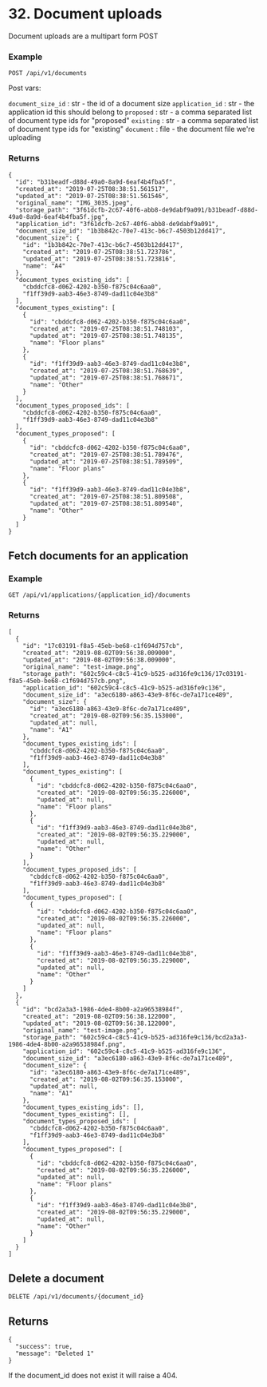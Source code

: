# 32. Document uploads

Document uploads are a multipart form POST

### Example

`POST /api/v1/documents`

Post vars:

`document_size_id` : str - the id of a document size
`application_id` : str - the application id this should belong to
`proposed` : str - a comma separated list of document type ids for "proposed"
`existing` : str - a comma separated list of document type ids for "existing"
`document` : file - the document file we're uploading


### Returns

    {
      "id": "b31beadf-d88d-49a0-8a9d-6eaf4b4fba5f",
      "created_at": "2019-07-25T08:38:51.561517",
      "updated_at": "2019-07-25T08:38:51.561546",
      "original_name": "IMG_3035.jpeg",
      "storage_path": "3f61dcfb-2c67-40f6-abb8-de9dabf9a091/b31beadf-d88d-49a0-8a9d-6eaf4b4fba5f.jpg",
      "application_id": "3f61dcfb-2c67-40f6-abb8-de9dabf9a091",
      "document_size_id": "1b3b842c-70e7-413c-b6c7-4503b12dd417",
      "document_size": {
        "id": "1b3b842c-70e7-413c-b6c7-4503b12dd417",
        "created_at": "2019-07-25T08:38:51.723786",
        "updated_at": "2019-07-25T08:38:51.723816",
        "name": "A4"
      },
      "document_types_existing_ids": [
        "cbddcfc8-d062-4202-b350-f875c04c6aa0",
        "f1ff39d9-aab3-46e3-8749-dad11c04e3b8"
      ],
      "document_types_existing": [
        {
          "id": "cbddcfc8-d062-4202-b350-f875c04c6aa0",
          "created_at": "2019-07-25T08:38:51.748103",
          "updated_at": "2019-07-25T08:38:51.748135",
          "name": "Floor plans"
        },
        {
          "id": "f1ff39d9-aab3-46e3-8749-dad11c04e3b8",
          "created_at": "2019-07-25T08:38:51.768639",
          "updated_at": "2019-07-25T08:38:51.768671",
          "name": "Other"
        }
      ],
      "document_types_proposed_ids": [
        "cbddcfc8-d062-4202-b350-f875c04c6aa0",
        "f1ff39d9-aab3-46e3-8749-dad11c04e3b8"
      ],
      "document_types_proposed": [
        {
          "id": "cbddcfc8-d062-4202-b350-f875c04c6aa0",
          "created_at": "2019-07-25T08:38:51.789476",
          "updated_at": "2019-07-25T08:38:51.789509",
          "name": "Floor plans"
        },
        {
          "id": "f1ff39d9-aab3-46e3-8749-dad11c04e3b8",
          "created_at": "2019-07-25T08:38:51.809508",
          "updated_at": "2019-07-25T08:38:51.809540",
          "name": "Other"
        }
      ]
    }


## Fetch documents for an application

### Example

`GET /api/v1/applications/{application_id}/documents`

### Returns


    [
      {
        "id": "17c03191-f8a5-45eb-be68-c1f694d757cb",
        "created_at": "2019-08-02T09:56:38.009000",
        "updated_at": "2019-08-02T09:56:38.009000",
        "original_name": "test-image.png",
        "storage_path": "602c59c4-c8c5-41c9-b525-ad316fe9c136/17c03191-f8a5-45eb-be68-c1f694d757cb.png",
        "application_id": "602c59c4-c8c5-41c9-b525-ad316fe9c136",
        "document_size_id": "a3ec6180-a863-43e9-8f6c-de7a171ce489",
        "document_size": {
          "id": "a3ec6180-a863-43e9-8f6c-de7a171ce489",
          "created_at": "2019-08-02T09:56:35.153000",
          "updated_at": null,
          "name": "A1"
        },
        "document_types_existing_ids": [
          "cbddcfc8-d062-4202-b350-f875c04c6aa0",
          "f1ff39d9-aab3-46e3-8749-dad11c04e3b8"
        ],
        "document_types_existing": [
          {
            "id": "cbddcfc8-d062-4202-b350-f875c04c6aa0",
            "created_at": "2019-08-02T09:56:35.226000",
            "updated_at": null,
            "name": "Floor plans"
          },
          {
            "id": "f1ff39d9-aab3-46e3-8749-dad11c04e3b8",
            "created_at": "2019-08-02T09:56:35.229000",
            "updated_at": null,
            "name": "Other"
          }
        ],
        "document_types_proposed_ids": [
          "cbddcfc8-d062-4202-b350-f875c04c6aa0",
          "f1ff39d9-aab3-46e3-8749-dad11c04e3b8"
        ],
        "document_types_proposed": [
          {
            "id": "cbddcfc8-d062-4202-b350-f875c04c6aa0",
            "created_at": "2019-08-02T09:56:35.226000",
            "updated_at": null,
            "name": "Floor plans"
          },
          {
            "id": "f1ff39d9-aab3-46e3-8749-dad11c04e3b8",
            "created_at": "2019-08-02T09:56:35.229000",
            "updated_at": null,
            "name": "Other"
          }
        ]
      },
      {
        "id": "bcd2a3a3-1986-4de4-8b00-a2a96538984f",
        "created_at": "2019-08-02T09:56:38.122000",
        "updated_at": "2019-08-02T09:56:38.122000",
        "original_name": "test-image.png",
        "storage_path": "602c59c4-c8c5-41c9-b525-ad316fe9c136/bcd2a3a3-1986-4de4-8b00-a2a96538984f.png",
        "application_id": "602c59c4-c8c5-41c9-b525-ad316fe9c136",
        "document_size_id": "a3ec6180-a863-43e9-8f6c-de7a171ce489",
        "document_size": {
          "id": "a3ec6180-a863-43e9-8f6c-de7a171ce489",
          "created_at": "2019-08-02T09:56:35.153000",
          "updated_at": null,
          "name": "A1"
        },
        "document_types_existing_ids": [],
        "document_types_existing": [],
        "document_types_proposed_ids": [
          "cbddcfc8-d062-4202-b350-f875c04c6aa0",
          "f1ff39d9-aab3-46e3-8749-dad11c04e3b8"
        ],
        "document_types_proposed": [
          {
            "id": "cbddcfc8-d062-4202-b350-f875c04c6aa0",
            "created_at": "2019-08-02T09:56:35.226000",
            "updated_at": null,
            "name": "Floor plans"
          },
          {
            "id": "f1ff39d9-aab3-46e3-8749-dad11c04e3b8",
            "created_at": "2019-08-02T09:56:35.229000",
            "updated_at": null,
            "name": "Other"
          }
        ]
      }
    ]


## Delete a document

`DELETE /api/v1/documents/{document_id}`

## Returns

    {
      "success": true,
      "message": "Deleted 1"
    }

If the document_id does not exist it will raise a 404.
